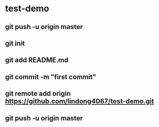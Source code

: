 # test-demo

## git push -u origin master
## git init
## git add README.md
## git commit -m "first commit"
## git remote add origin https://github.com/lindong4067/test-demo.git
## git push -u origin master
